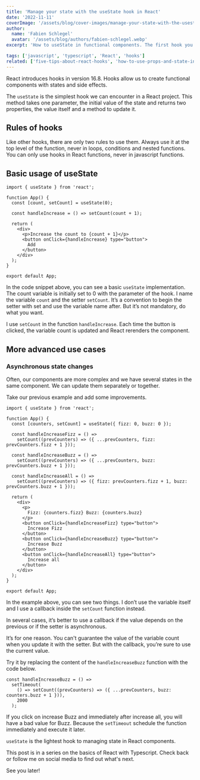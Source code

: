 ```yaml
---
title: 'Manage your state with the useState hook in React'
date: '2022-11-11'
coverImage: '/assets/blog/cover-images/manage-your-state-with-the-usestate-in-react-illustration.webp'
author:
  name: 'Fabien Schlegel'
  avatar: '/assets/blog/authors/fabien-schlegel.webp'
excerpt: 'How to useState in functional components. The first hook you can use in a React project.'

tags: ['javascript', 'typescript', 'React', 'hooks']
related: ['five-tips-about-react-hooks', 'how-to-use-props-and-state-in-react']
---
```


React introduces hooks in version 16.8. Hooks allow us to create functional components with states and side effects.

The `useState` is the simplest hook we can encounter in a React project. This method takes one parameter, the initial value of the state and returns two properties, the value itself and a method to update it.

## Rules of hooks

Like other hooks, there are only two rules to use them. Always use it at the top level of the function, never in loops, conditions and nested functions. You can only use hooks in React functions, never in javascript functions.

## Basic usage of useState

```tsx
import { useState } from 'react';

function App() {
  const [count, setCount] = useState(0);

  const handleIncrease = () => setCount(count + 1);

  return (
    <div>
      <p>Increase the count to {count + 1}</p>
      <button onClick={handleIncrease} type="button">
        Add
      </button>
    </div>
  );
}

export default App;
```

In the code snippet above, you can see a basic `useState` implementation. The count variable is initially set to 0 with the parameter of the hook. I name the variable `count` and the setter `setCount`. It’s a convention to begin the setter with set and use the variable name after. But it’s not mandatory, do what you want.

I use `setCount` in the function `handleIncrease`. Each time the button is clicked, the variable count is updated and React rerenders the component.

## More advanced use cases

### Asynchronous state changes

Often, our components are more complex and we have several states in the same component. We can update them separately or together.

Take our previous example and add some improvements.

```tsx
import { useState } from 'react';

function App() {
  const [counters, setCount] = useState({ fizz: 0, buzz: 0 });

  const handleIncreaseFizz = () =>
    setCount((prevCounters) => ({ ...prevCounters, fizz: prevCounters.fizz + 1 }));

  const handleIncreaseBuzz = () =>
    setCount((prevCounters) => ({ ...prevCounters, buzz: prevCounters.buzz + 1 }));

  const handleIncreaseAll = () =>
    setCount((prevCounters) => ({ fizz: prevCounters.fizz + 1, buzz: prevCounters.buzz + 1 }));

  return (
    <div>
      <p>
        Fizz: {counters.fizz} Buzz: {counters.buzz}
      </p>
      <button onClick={handleIncreaseFizz} type="button">
        Increase Fizz
      </button>
      <button onClick={handleIncreaseBuzz} type="button">
        Increase Buzz
      </button>
      <button onClick={handleIncreaseAll} type="button">
        Increase all
      </button>
    </div>
  );
}

export default App;
```

In the example above, you can see two things. I don’t use the variable itself and I use a callback inside the `setCount` function instead.

In several cases, it’s better to use a callback if the value depends on the previous or if the setter is asynchronous.

It’s for one reason. You can't guarantee the value of the variable count when you update it with the setter. But with the callback, you’re sure to use the current value.

Try it by replacing the content of the `handleIncreaseBuzz` function with the code below.

```tsx
const handleIncreaseBuzz = () =>
  setTimeout(
    () => setCount((prevCounters) => ({ ...prevCounters, buzz: counters.buzz + 1 })),
    2000
  );
```

If you click on increase Buzz and immediately after increase all, you will have a bad value for Buzz. Because the `setTimeout` schedule the function immediately and execute it later.

`useState` is the lightest hook to managing state in React components.

This post is in a series on the basics of React with Typescript. Check back or follow me on social media to find out what's next.

See you later!
